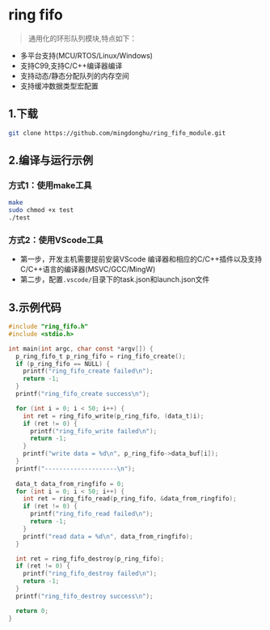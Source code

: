 # ring fifo
> 通用化的环形队列模块,特点如下：
- 多平台支持(MCU/RTOS/Linux/Windows)
- 支持C99,支持C/C++编译器编译
- 支持动态/静态分配队列的内存空间
- 支持缓冲数据类型宏配置

## 1.下载
``` bash
git clone https://github.com/mingdonghu/ring_fifo_module.git
```
## 2.编译与运行示例
### 方式1：使用make工具
``` bash
make
sudo chmod +x test
./test
```
### 方式2：使用VScode工具
- 第一步，开发主机需要提前安装VScode 编译器和相应的C/C++插件以及支持C/C++语言的编译器(MSVC/GCC/MingW)
- 第二步，配置`.vscode/`目录下的task.json和launch.json文件

## 3.示例代码
```c
#include "ring_fifo.h"
#include <stdio.h>

int main(int argc, char const *argv[]) {
  p_ring_fifo_t p_ring_fifo = ring_fifo_create();
  if (p_ring_fifo == NULL) {
    printf("ring_fifo_create failed\n");
    return -1;
  }
  printf("ring_fifo_create success\n");

  for (int i = 0; i < 50; i++) {
    int ret = ring_fifo_write(p_ring_fifo, (data_t)i);
    if (ret != 0) {
      printf("ring_fifo_write failed\n");
      return -1;
    }
    printf("write data = %d\n", p_ring_fifo->data_buf[i]);
  }
  printf("--------------------\n");
  
  data_t data_from_ringfifo = 0;
  for (int i = 0; i < 50; i++) {
    int ret = ring_fifo_read(p_ring_fifo, &data_from_ringfifo);
    if (ret != 0) {
      printf("ring_fifo_read failed\n");
      return -1;
    }
    printf("read data = %d\n", data_from_ringfifo);
  }

  int ret = ring_fifo_destroy(p_ring_fifo);
  if (ret != 0) {
    printf("ring_fifo_destroy failed\n");
    return -1;
  }
  printf("ring_fifo_destroy success\n");

  return 0;
}

```
